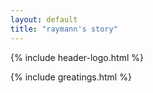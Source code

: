 ```yaml
---
layout: default
title: "raymann's story"
---
```


<html lang="{{ site.lang | default: 'en-US' }}">

<head>
  <meta name="viewport" content="width=device-width, initial-scale=1">
  <link href='https://fonts.googleapis.com/css?family=IBM Plex Mono' rel='stylesheet'>
  <link rel="stylesheet" href="/assets/css/styles.css">
</head>

<body>
  <div class="header">
    {% include header-logo.html %}
  </div>

  {% include greatings.html %}



</body>

</html>

<style>

</style>  
